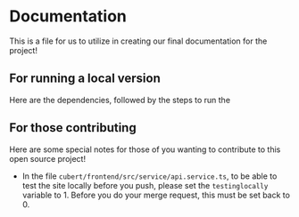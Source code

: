 # Documentation

This is a file for us to utilize in creating our final documentation for the project! 

## For running a local version
Here are the dependencies, followed by the steps to run the 

## For those contributing

Here are some special notes for those of you wanting to contribute to this open source project!

* In the file ```cubert/frontend/src/service/api.service.ts```, to be able to test the site locally before you push, please set the ```testinglocally``` variable to 1. Before you do your merge request, this must be set back to 0.


